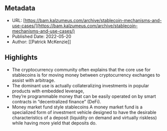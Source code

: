 ## Metadata
* URL: [https://bam.kalzumeus.com/archive/stablecoin-mechanisms-and-use-cases/](https://bam.kalzumeus.com/archive/stablecoin-mechanisms-and-use-cases/)
* Published Date: 2022-05-20
* Author: [[Patrick McKenzie]]

## Highlights
* The cryptocurrency community often explains that the core use for stablecoins is for moving money between cryptocurrency exchanges to assist with arbitrage.
* The dominant use is actually collateralizing investments in popular products with embedded leverage,
* they’re programmable money that can be easily operated on by smart contracts in “decentralized finance” (DeFi).
* Money market fund style stablecoins A money market fund is a specialized form of investment vehicle designed to have the desirable characteristics of a deposit (liquidity on demand and virtually riskless) while having more yield that deposits do.